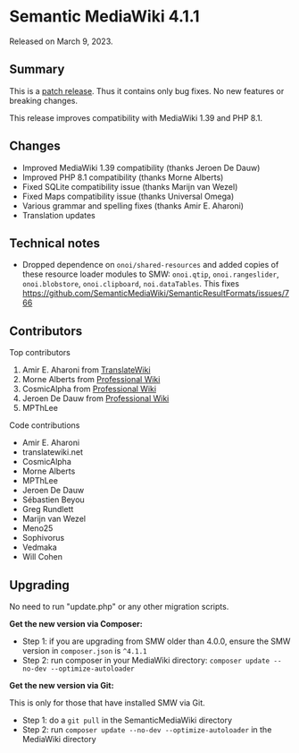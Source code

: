 # Semantic MediaWiki 4.1.1

Released on March 9, 2023.

## Summary

This is a [patch release](../RELEASE-POLICY.md). Thus it contains only bug fixes. No new features or breaking changes.

This release improves compatibility with MediaWiki 1.39 and PHP 8.1.

## Changes

* Improved MediaWiki 1.39 compatibility (thanks Jeroen De Dauw)
* Improved PHP 8.1 compatibility (thanks Morne Alberts)
* Fixed SQLite compatibility issue (thanks Marijn van Wezel)
* Fixed Maps compatibility issue (thanks Universal Omega)
* Various grammar and spelling fixes (thanks Amir E. Aharoni)
* Translation updates

## Technical notes

* Dropped dependence on `onoi/shared-resources` and added copies of these resource loader modules to SMW: `onoi.qtip`, `onoi.rangeslider`, `onoi.blobstore`, `onoi.clipboard`, `noi.dataTables`. This fixes https://github.com/SemanticMediaWiki/SemanticResultFormats/issues/766

## Contributors

Top contributors

1. Amir E. Aharoni from [TranslateWiki](https://translatewiki.net)
2. Morne Alberts from [Professional Wiki](https://professional.wiki/)
3. CosmicAlpha from [Professional Wiki](https://professional.wiki/)
4. Jeroen De Dauw from [Professional Wiki](https://professional.wiki/)
5. MPThLee

Code contributions

* Amir E. Aharoni
* translatewiki.net
* CosmicAlpha
* Morne Alberts
* MPThLee
* Jeroen De Dauw
* Sébastien Beyou
* Greg Rundlett
* Marijn van Wezel
* Meno25
* Sophivorus
* Vedmaka
* Will Cohen

## Upgrading

No need to run "update.php" or any other migration scripts.

**Get the new version via Composer:**

* Step 1: if you are upgrading from SMW older than 4.0.0, ensure the SMW version in `composer.json` is `^4.1.1`
* Step 2: run composer in your MediaWiki directory: `composer update --no-dev --optimize-autoloader`

**Get the new version via Git:**

This is only for those that have installed SMW via Git.

* Step 1: do a `git pull` in the SemanticMediaWiki directory
* Step 2: run `composer update --no-dev --optimize-autoloader` in the MediaWiki directory
